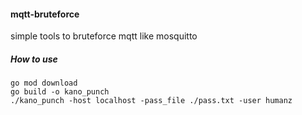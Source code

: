 #### mqtt-bruteforce

simple tools to bruteforce mqtt like mosquitto  

##### How to use

```
go mod download
go build -o kano_punch
./kano_punch -host localhost -pass_file ./pass.txt -user humanz
```

